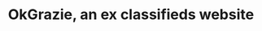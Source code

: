 ---
templateKey: index-page
title: OkGrazie, an ex classifieds website
image: /img/home-jumbotron.jpg
heading: OkGrazie introduces me to small/medium sized projects
subheading: Made in Visual Basic, C# and SQL Server
mainpitch:
  title: Why OkGrazie
  description: >
    OkGrazie was designed to compete with major classifieds websites, 
    carefully optimized for speed, and I was introducted to secure a website and a webserver.
description: >
  In 2011 I wanted to introduce me to a serious programming path, and I starded to searching for some business to not waste my time.
  I found that free classifieds were a good start and I thought (wrongly) that it was an easy business at that time to start with.
intro:
  blurbs:
    - image: /img/coffee.png
      text: >
        I worked almost 2 years in my spare time on OkGrazie and I learnt too much things about the path that needs a programmer to call himnself a good programmer.
        I don't think to be a problem solver and in Math I am not too much acquainted.
        The biggest thing learnt was that I got great limits and working on a project was hard and complicated.
    - image: /img/coffe-gear.png
      text: >
        First of all was the lack of material resources. Got a usb key with 1 Gb per month to navigate the web. I hadn't a smarphone, nor a solid technological base. I was all by myself and the future was an ingocnita. I desn't follow nothing but facebook and ansa science to keep updated about thechnology news. All was based on Windows. I doesn't follow HN. All this because my English was poor and it was 2 years that I doesn't use a PC.
    - image: /img/tutorials.png
      text: >
        From 2013 I kept up and running this http://www.okgrazie.it for about 3 years from when I finished to code.
        Never had serious server issues because I studied a lot and I resolved every little issue whaen I faced them. All on a single VPS, all by myself.
        Asking for SEO people and editors to help me but none was available for a project just born and without funds.
        But this was not an issue, I can understand that free working on a project managed by someone else was time intensive and without guatantees of a wealth future.
    - image: /img/meeting-space.png
      text: >
        I payed a good computer for a template layout, I asked my boss to join my business and finally in 2016 I put it offline to not pay VPS fee.
        Now I discovered open source and I want people look at my dream. I know, too much things are broken but I want to keep alive that work.
main:
  heading: Great coffee with no compromises
  description: >
    We hold our coffee to the highest standards from the shrub to the cup.
    That’s why we’re meticulous and transparent about each step of the coffee’s
    journey. We personally visit each farm to make sure the conditions are
    optimal for the plants, farmers and the local environment.
  image1:
    alt: A close-up of a paper filter filled with ground coffee
    image: /img/products-grid3.jpg
  image2:
    alt: A green cup of a coffee on a wooden table
    image: /img/products-grid2.jpg
  image3:
    alt: Coffee beans
    image: /img/products-grid1.jpg
---